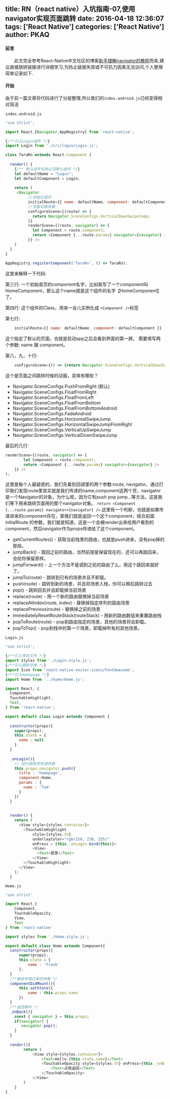title: RN（react native）入坑指南-07,使用navigator实现页面跳转
date: 2016-04-18 12:36:07
tags: ['React Native']
categories: ['React Native']
author: PKAQ
---

#### 前言   
　　此文完全参考React-Native中文社区的博客[新手理解navigator的教程](http://reactnative.cn/post/20)而来,建议直接跳转链接进行详细学习,为防止链接失效或不可抗力因素无法访问,个人整理简单记录如下.
  
#### 开始
由于前一篇文章将代码进行了分层整理,所以我们的`index.android.js`已经变得相对简洁

<!-- more -->

`index.android.js`
```javascript
'use strict';

import React,{Navigator,AppRegistry} from 'react-native';

{/**引入Login组件 */}
import Login from './src/login/Login.js';

class TaraRn extends React.Component {
    
  render() {
    {/** 默认组件名称以及默认组件 */}
    let defaultName = "Login";
    let defaultComponent = Login;
    
    return (
     <Navigator          
          //初始化组件
          initialRoute={{ name: defaultName, component: defaultComponent }}    
          //页面切换效果 
          configureScene={(route) => {
            return Navigator.SceneConfigs.VerticalDownSwipeJump;
          }}
          renderScene={(route, navigator) => {
            let Component = route.component;
            return <Component {...route.params} navigator={navigator} />
          }} />
    )
  }
}
  
AppRegistry.registerComponent('TaraRn', () => TaraRn);
```
这里来解释一下代码:

第三行: 一个初始首页的component名字，比如我写了一个component叫HomeComponent，那么这个name就是这个组件的名字【HomeComponent】了。

第四行: 这个组件的Class，用来一会儿实例化成 `<Component />`标签

第七行:
```javascript
	initialRoute={{ name: defaultName, component: defaultComponent }}
``` 
这个指定了默认的页面，也就是启动app之后会看到界面的第一屏。 需要填写两个参数: name 跟 component。

第八，九，十行: 
```javascript
	configureScene={() => {return Navigator.SceneConfigs.VerticalDownSwipeJump;}}
``` 
这个是页面之间跳转时候的动画，具体有哪些？

- Navigator.SceneConfigs.PushFromRight (默认)
- Navigator.SceneConfigs.FloatFromRight
- Navigator.SceneConfigs.FloatFromLeft
- Navigator.SceneConfigs.FloatFromBottom
- Navigator.SceneConfigs.FloatFromBottomAndroid
- Navigator.SceneConfigs.FadeAndroid
- Navigator.SceneConfigs.HorizontalSwipeJump
- Navigator.SceneConfigs.HorizontalSwipeJumpFromRight
- Navigator.SceneConfigs.VerticalUpSwipeJump
- Navigator.SceneConfigs.VerticalDownSwipeJump

最后的几行: 
```javascript
renderScene={(route, navigator) => {
        let Component = route.component;
        return <Component {...route.params} navigator={navigator} />
    }} />
);
```
这里是每个人最疑惑的，我们先看到回调里的两个参数:route, navigator。通过打印我们发现route里其实就是我们传递的name,component这两个货，navigator是一个Navigator的对象，为什么呢，因为它有push pop jump...等方法，这是我们等下用来跳转页面用的那个navigator对象。
`return <Component {...route.params} navigator={navigator} />`
这里有一个判断，也就是如果传递进来的component存在，那我们就是返回一个这个component，结合前面 initialRoute 的参数，我们就是知道，这是一个会被render出来给用户看到的component，然后navigator作为props传递给了这个component。

- getCurrentRoutes() - 获取当前栈里的路由，也就是push进来，没有pop掉的那些。
- jumpBack() - 跳回之前的路由，当然前提是保留现在的，还可以再跳回来，会给你保留原样。
- jumpForward() - 上一个方法不是调到之前的路由了么，用这个跳回来就好了。
- jumpTo(route) - 跳转到已有的场景并且不卸载。
- push(route) - 跳转到新的场景，并且将场景入栈，你可以稍后跳转过去
- pop() - 跳转回去并且卸载掉当前场景
- replace(route) - 用一个新的路由替换掉当前场景
- replaceAtIndex(route, index) - 替换掉指定序列的路由场景
- replacePrevious(route) - 替换掉之前的场景
- immediatelyResetRouteStack(routeStack) - 用新的路由数组来重置路由栈
- popToRoute(route) - pop到路由指定的场景，其他的场景将会卸载。
- popToTop() - pop到栈中的第一个场景，卸载掉所有的其他场景。

`Login.js`

```javascript
'use strict';

{/**引入样式文件 */}
import styles from './Login.style.js';
{/**引入图标字体 */}
import Icon from 'react-native-vector-icons/FontAwesome';
{/**引入Homepage */}
import Home from '../home/Home.js';

import React, {
  Component, 
  TouchableHighlight,
  Text,
} from 'react-native';

export default class Login extends Component {
  
  constructor(props){
    super(props);
    this.state = {
      name : null
    }    
  }
  
  _onLogin(){   
    // 进行跳转并传递参数
    this.props.navigator.push({
      title : 'homepage',
      component:Home,
      params : {
        name : 'Tom'
      }
    })
  }
  
  
  render() {
    return (
      <View style={styles.container}>        
        <TouchableHighlight
            style={styles.th}
            underlayColor="rgb(210, 230, 255)"
            onPress = {this._onLogin.bind(this)}>
            <View>
              <Text>登录</Text>
            </View>
        </TouchableHighlight>      
      </View>
    );
  }
```
`Home.js`
```javascript
'use strict'

import React,{
    Component,
    TouchableOpacity,
    View,
    Text
} from 'react-native'

import styles from './Home.style.js';

export default class Home extends Component{
  constructor(props){
      super(props);
      this.state = {
          name : 'Frank'
      };
  }
  /**接收传递过来的参数 */
  componentDidMount(){
      this.setState({
          name : this.props.name
      })
  }
  /**返回事件 */
  _onBack(){
    const { navigator } = this.props;
    if(navigator) {
       navigator.pop();
    }
  }
  
  render(){
        return (
            <View style={styles.container}>
                <Text>Hello.{this.state.name}</Text>
                <TouchableOpacity style={styles.th} onPress={this._onBack.bind(this)}>
                    <Text>点我返回</Text>                    
                </TouchableOpacity> 
            </View>
        )
    }
}
```